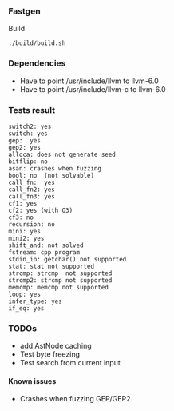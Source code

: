 ### Fastgen

Build

```
./build/build.sh
```


### Dependencies

* Have to point /usr/include/llvm to llvm-6.0
* Have to point /usr/include/llvm-c to llvm-6.0


### Tests result

```
switch2: yes
switch: yes
gep:  yes
gep2: yes
alloca: does not generate seed
bitflip: no
asan: crashes when fuzzing
bool: no  (not solvable)
call_fn:  yes
call_fn2: yes
call_fn3: yes
cf1: yes
cf2: yes (with O3)
cf3: no
recursion: no
mini: yes
mini2: yes
shift_and: not solved
fstream: cpp program
stdin_in: getchar() not supported
stat: stat not supported
strcmp: strcmp  not supported
strcmp2: strcmp not supported
memcmp: memcmp not supported
loop: yes
infer_type: yes
if_eq: yes
```

### TODOs

* add AstNode caching
* Test byte freezing
* Test search from current input

####  Known issues

* Crashes when fuzzing GEP/GEP2
